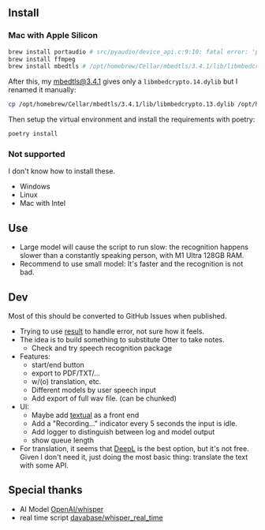 ## Install

### Mac with Apple Silicon

```zsh
brew install portaudio # src/pyaudio/device_api.c:9:10: fatal error: 'portaudio.h' file not found
brew install ffmpeg
brew install mbedtls # /opt/homebrew/Cellar/mbedtls/3.4.1/lib/libmbedcrypto.13.dylib
```

After this, my mbedtls@3.4.1 gives only a `libmbedcrypto.14.dylib` but I renamed it manually:

```zsh
cp /opt/homebrew/Cellar/mbedtls/3.4.1/lib/libmbedcrypto.13.dylib /opt/homebrew/Cellar/mbedtls/3.4.1/lib/libmbedcrypto.14.dylib
```

Then setup the virtual environment and install the requirements with poetry:

```zsh
poetry install
```

### Not supported

I don't know how to install these.

- Windows
- Linux
- Mac with Intel

## Use

- Large model will cause the script to run slow: the recognition happens slower than a constantly speaking person, with M1 Ultra 128GB RAM.
- Recommend to use small model: It's faster and the recognition is not bad.

## Dev

Most of this should be converted to GitHub Issues when published.

- Trying to use [result](https://pypi.org/project/result/) to handle error, not sure how it feels.
- The idea is to build something to substitute Otter to take notes.
  - Check and try speech recognition package
- Features:
  - start/end button
  - export to PDF/TXT/...
  - w/(o) translation, etc.
  - Different models by user speech input
  - Add export of full wav file. (can be chunked)
- UI:
  - Maybe add [textual](https://github.com/Textualize/textual) as a front end
  - Add a "Recording..." indicator every 5 seconds the input is idle.
  - Add logger to distinguish between log and model output
  - show queue length
- For translation, it seems that [DeepL](https://www.deepl.com/translator) is the best option, but it's not free. Given I don't need it, just doing the most basic thing: translate the text with some API.

## Special thanks

- AI Model [OpenAI/whisper](https://github.com/openai/whisper)
- real time script [davabase/whisper_real_time](https://github.com/davabase/whisper_real_time)
